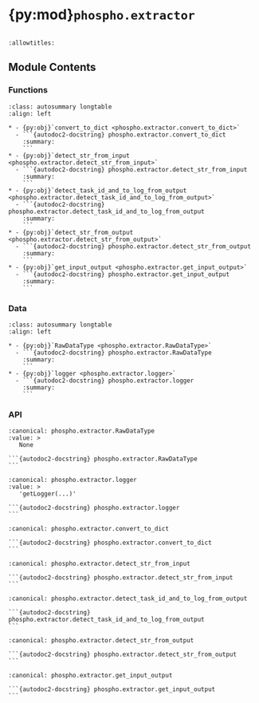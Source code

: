 # {py:mod}`phospho.extractor`

```{py:module} phospho.extractor
```

```{autodoc2-docstring} phospho.extractor
:allowtitles:
```

## Module Contents

### Functions

````{list-table}
:class: autosummary longtable
:align: left

* - {py:obj}`convert_to_dict <phospho.extractor.convert_to_dict>`
  - ```{autodoc2-docstring} phospho.extractor.convert_to_dict
    :summary:
    ```
* - {py:obj}`detect_str_from_input <phospho.extractor.detect_str_from_input>`
  - ```{autodoc2-docstring} phospho.extractor.detect_str_from_input
    :summary:
    ```
* - {py:obj}`detect_task_id_and_to_log_from_output <phospho.extractor.detect_task_id_and_to_log_from_output>`
  - ```{autodoc2-docstring} phospho.extractor.detect_task_id_and_to_log_from_output
    :summary:
    ```
* - {py:obj}`detect_str_from_output <phospho.extractor.detect_str_from_output>`
  - ```{autodoc2-docstring} phospho.extractor.detect_str_from_output
    :summary:
    ```
* - {py:obj}`get_input_output <phospho.extractor.get_input_output>`
  - ```{autodoc2-docstring} phospho.extractor.get_input_output
    :summary:
    ```
````

### Data

````{list-table}
:class: autosummary longtable
:align: left

* - {py:obj}`RawDataType <phospho.extractor.RawDataType>`
  - ```{autodoc2-docstring} phospho.extractor.RawDataType
    :summary:
    ```
* - {py:obj}`logger <phospho.extractor.logger>`
  - ```{autodoc2-docstring} phospho.extractor.logger
    :summary:
    ```
````

### API

````{py:data} RawDataType
:canonical: phospho.extractor.RawDataType
:value: >
   None

```{autodoc2-docstring} phospho.extractor.RawDataType
```

````

````{py:data} logger
:canonical: phospho.extractor.logger
:value: >
   'getLogger(...)'

```{autodoc2-docstring} phospho.extractor.logger
```

````

````{py:function} convert_to_dict(x: typing.Any) -> typing.Dict[str, object]
:canonical: phospho.extractor.convert_to_dict

```{autodoc2-docstring} phospho.extractor.convert_to_dict
```
````

````{py:function} detect_str_from_input(input: phospho.extractor.RawDataType) -> str
:canonical: phospho.extractor.detect_str_from_input

```{autodoc2-docstring} phospho.extractor.detect_str_from_input
```
````

````{py:function} detect_task_id_and_to_log_from_output(output: phospho.extractor.RawDataType) -> typing.Tuple[typing.Optional[str], bool]
:canonical: phospho.extractor.detect_task_id_and_to_log_from_output

```{autodoc2-docstring} phospho.extractor.detect_task_id_and_to_log_from_output
```
````

````{py:function} detect_str_from_output(output: phospho.extractor.RawDataType) -> str
:canonical: phospho.extractor.detect_str_from_output

```{autodoc2-docstring} phospho.extractor.detect_str_from_output
```
````

````{py:function} get_input_output(input: typing.Union[phospho.extractor.RawDataType, str], output: typing.Optional[typing.Union[phospho.extractor.RawDataType, str]] = None, raw_input: typing.Optional[phospho.extractor.RawDataType] = None, raw_output: typing.Optional[phospho.extractor.RawDataType] = None, input_to_str_function: typing.Optional[typing.Callable[[typing.Any], str]] = None, output_to_str_function: typing.Optional[typing.Callable[[typing.Any], str]] = None, output_to_task_id_and_to_log_function: typing.Optional[typing.Callable[[typing.Any], typing.Tuple[typing.Optional[str], bool]]] = None, verbose: bool = True) -> typing.Tuple[str, typing.Optional[str], typing.Optional[typing.Union[typing.Dict[str, object], str]], typing.Optional[typing.Union[typing.Dict[str, object], str]], typing.Optional[str], typing.Optional[bool]]
:canonical: phospho.extractor.get_input_output

```{autodoc2-docstring} phospho.extractor.get_input_output
```
````
